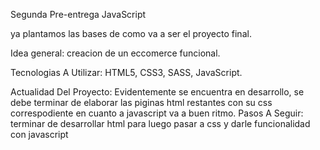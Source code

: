 
Segunda Pre-entrega JavaScript

ya plantamos las bases de como va a ser el proyecto final.

Idea general: creacion de un eccomerce funcional.

Tecnologias A Utilizar: HTML5, CSS3, SASS, JavaScript.

Actualidad Del Proyecto:
Evidentemente se encuentra en desarrollo, se debe terminar de elaborar las piginas html restantes con su css correspodiente
en cuanto a javascript va a buen ritmo.
Pasos A Seguir: terminar de desarrollar html para luego pasar a css y darle funcionalidad con javascript